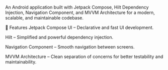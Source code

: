 An Android application built with Jetpack Compose, Hilt Dependency Injection, Navigation Component, and MVVM Architecture for a modern, scalable, and maintainable codebase.

🚀 Features
Jetpack Compose UI – Declarative and fast UI development.

Hilt – Simplified and powerful dependency injection.

Navigation Component – Smooth navigation between screens.

MVVM Architecture – Clean separation of concerns for better testability and maintainability.
